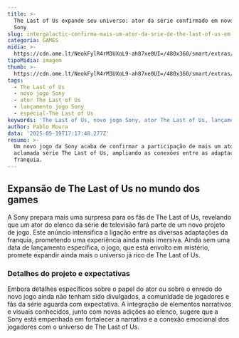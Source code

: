 ```yaml
---
title: >-
  The Last of Us expande seu universo: ator da série confirmado em novo jogo da
  Sony
slug: intergalactic-confirma-mais-um-ator-da-srie-de-the-last-of-us-em-jogo-da-sony
categoria: GAMES
midia: >-
  https://cdn.ome.lt/NeokFylR4rM3UXoL9-ah87xe0UI=/480x360/smart/extras/conteudos/omelete_THUMB_-_2025-05-19T135256.062.png
tipoMidia: imagem
thumb: >-
  https://cdn.ome.lt/NeokFylR4rM3UXoL9-ah87xe0UI=/480x360/smart/extras/conteudos/omelete_THUMB_-_2025-05-19T135256.062.png
tags:
  - The Last of Us
  - novo jogo Sony
  - ator The Last of Us
  - lançamento jogo Sony
  - especial-The Last of Us
keywords: 'The Last of Us, novo jogo Sony, ator The Last of Us, lançamento jogo Sony'
author: Pablo Moura
data: '2025-05-19T17:17:48.277Z'
resumo: >-
  Um novo jogo da Sony acaba de confirmar a participação de mais um ator da
  aclamada série The Last of Us, ampliando as conexões entre as adaptações da
  franquia.
---
```


## Expansão de The Last of Us no mundo dos games

A Sony prepara mais uma surpresa para os fãs de The Last of Us, revelando que um ator do elenco da série de televisão fará parte de um novo projeto de jogo. Este anúncio intensifica a ligação entre as diversas adaptações da franquia, prometendo uma experiência ainda mais imersiva. Ainda sem uma data de lançamento específica, o jogo, que está envolto em mistério, promete expandir ainda mais o universo já rico de The Last of Us.

### Detalhes do projeto e expectativas

Embora detalhes específicos sobre o papel do ator ou sobre o enredo do novo jogo ainda não tenham sido divulgados, a comunidade de jogadores e fãs da série aguarda com expectativa. A integração de elementos narrativos e visuais conhecidos, junto com novas adições ao elenco, sugere que a Sony está empenhada em fortalecer a narrativa e a conexão emocional dos jogadores com o universo de The Last of Us.
